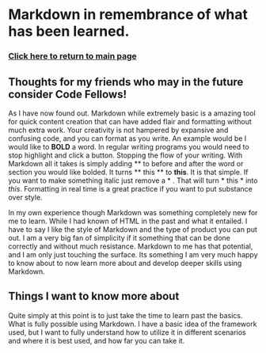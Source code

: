 # Markdown in remembrance of what has been learned.

### [Click here to return to main page](README.md)


## Thoughts for my friends who may in the future consider Code Fellows!

As I have now found out. Markdown while extremely basic is a amazing tool for quick content creation that can have added flair and formatting without much extra work. Your creativity is not hampered by expansive and confusing code, and you can format as you write. An example would be I would like to **BOLD** a word. In regular writing programs you would need to stop highlight and click a button. Stopping the flow of your writing. With Markdown all it takes is simply adding ** to before and after the word or section you would like bolded. It turns ** this ** to **this**. It is that simple. If you want to make something italic just remove a * . That will turn * this * into *this*. Formatting in real time is a great practice if you want to put substance over style.

In my own experience though Markdown was something completely new for me to learn. While I had known of HTML in the past and what it entailed. I have to say I like the style of Markdown and the type of product you can put out. I am a very big fan of simplicity if it something that can be done correctly and without much resistance. Markdown to me has that potential, and I am only just touching the surface. Its something I am very much happy to know about to now learn more about and develop deeper skills using Markdown.


## Things I want to know more about

Quite simply at this point is to just take the time to learn past the basics. What is fully possible using Markdown. I have a basic idea of the framework used, but I want to fully understand how to utilize it in different scenarios and where it is best used, and how far you can take it.
